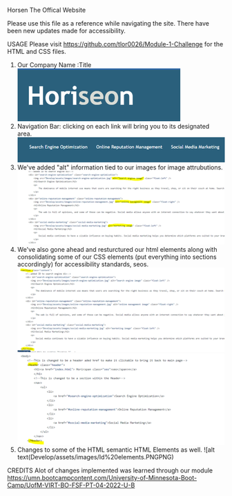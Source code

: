Horsen The Offical Website

Please use this file as a reference while navigating the site. There have been new updates made for accessibility.

USAGE
Please visit https://github.com/tlor0026/Module-1-Challenge for the HTML and CSS files.

1. Our Company Name :Title
![alt text](Develop/assets/images/Horseon%20Title.PNG)
2. Navigation Bar: clicking on each link will bring you to its designated area.
![alt text](Develop/assets/images/Navigation.PNG)
3. We've added "alt" information tied to our images for image attrubutions.
![alt text](Develop/assets/images/Alt%20Texts.PNG)
4. We've also gone ahead and resturctured our html elements along with consolidating some of our CSS elements (put everything into sections accordingly) for accessibility standards, seos.
![alt text](Develop/assets/images/Sections.PNG)
![alt text](develop/assets/images/header.PNG)
5. Changes to some of the HTML semantic HTML Elements as well.
![alt text(Develop/assets/images/Id%20elements.PNGPNG)

CREDITS
Alot of changes implemented was learned through our module https://umn.bootcampcontent.com/University-of-Minnesota-Boot-Camp/UofM-VIRT-BO-FSF-PT-04-2022-U-B
